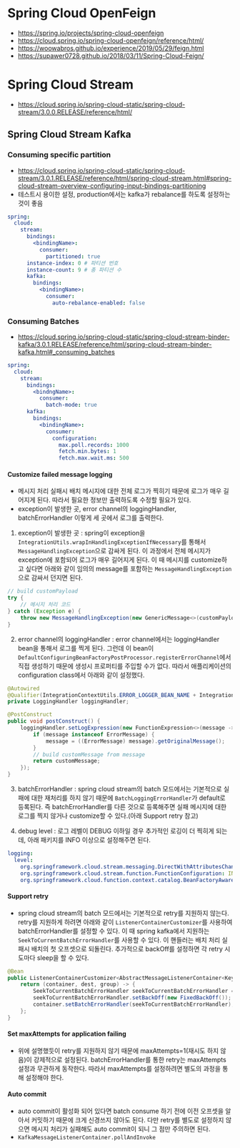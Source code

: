 # Spring Cloud OpenFeign

* <https://spring.io/projects/spring-cloud-openfeign>
* <https://cloud.spring.io/spring-cloud-openfeign/reference/html/>
* <https://woowabros.github.io/experience/2019/05/29/feign.html>
* <https://supawer0728.github.io/2018/03/11/Spring-Cloud-Feign/>

# Spring Cloud Stream

* <https://cloud.spring.io/spring-cloud-static/spring-cloud-stream/3.0.0.RELEASE/reference/html/>

## Spring Cloud Stream Kafka

### Consuming specific partition

* <https://cloud.spring.io/spring-cloud-static/spring-cloud-stream/3.0.1.RELEASE/reference/html/spring-cloud-stream.html#spring-cloud-stream-overview-configuring-input-bindings-partitioning>
* 테스트시 용이한 설정, production에서는 kafka가 rebalance를 하도록 설정하는 것이 좋음

```yaml
spring:
  cloud:
    stream:
      bindings:
        <bindingName>:
          consumer:
            partitioned: true
      instance-index: 0 # 파티션 번호
      instance-count: 9 # 총 파티션 수
      kafka:
        bindings:
          <bindingName>:
            consumer:
              auto-rebalance-enabled: false
```

### Consuming Batches

* <https://cloud.spring.io/spring-cloud-static/spring-cloud-stream-binder-kafka/3.0.1.RELEASE/reference/html/spring-cloud-stream-binder-kafka.html#_consuming_batches>

```yaml
spring:
  cloud:
    stream:
      bindings:
        <bindngName>:
          consumer:
            batch-mode: true
      kafka:
        bindings:
          <bindingName>:
            consumer:
              configuration:
                max.poll.records: 1000
                fetch.min.bytes: 1
                fetch.max.wait.ms: 500
```

#### Customize failed message logging

* 메시지 처리 실패시 배치 메시지에 대한 전체 로그가 찍히기 때문에 로그가 매우 길어지게 된다. 따라서 필요한 정보만 출력하도록 수정할 필요가 있다.
* exception이 발생한 곳, error channel의 loggingHandler, batchErrorHandler 이렇게 세 곳에서 로그를 출력한다.

1. exception이 발생한 곳 : spring이 exception을 `IntegrationUtils.wrapInHandlingExceptionIfNecessary`를 통해서 `MessageHandlingException`으로 감싸게 된다. 이 과정에서 전체 메시지가 exception에 포함되어 로그가 매우 길어지게 된다. 이 때 메시지를 customize하고 싶다면 아래와 같이 임의의 message를 포함하는 `MessageHandlingException`으로 감싸서 던지면 된다.

```java
// build customPayload
try {
    // 메시지 처리 코드
} catch (Exception e) {
    throw new MessageHandlingException(new GenericMessage<>(customPayload), e);
}
```

2. error channel의 loggingHandler : error channel에서는 loggingHandler bean을 통해서 로그를 찍게 된다. 그런데 이 bean이 `DefaultConfiguringBeanFactoryPostProcessor.registerErrorChannel`에서 직접 생성하기 때문에 생성시 프로퍼티를 주입할 수가 없다. 따라서 애플리케이션의 configuration class에서 아래와 같이 설정했다.

```java
@Autowired
@Qualifier(IntegrationContextUtils.ERROR_LOGGER_BEAN_NAME + IntegrationConfigUtils.HANDLER_ALIAS_SUFFIX)
private LoggingHandler loggingHandler;

@PostConstruct
public void postConstruct() {
    loggingHandler.setLogExpression(new FunctionExpression<>(message -> {
        if (message instanceof ErrorMessage) {
            message = ((ErrorMessage) message).getOriginalMessage();
        }
        // build customMessage from message
        return customMessage;
    });
}
```

3. batchErrorHandler : spring cloud stream의 batch 모드에서는 기본적으로 실패에 대한 재처리를 하지 않기 때문에 `BatchLoggingErrorHandler`가 default로 등록된다. 즉 batchErrorHandler를 다른 것으로 등록해주면 실패 메시지에 대한 로그를 찍지 않거나 customize할 수 있다.(아래 Support retry 참고)

4. debug level : 로그 레벨이 DEBUG 이하일 경우 추가적인 로깅이 더 찍히게 되는데, 아래 패키지를 INFO 이상으로 설정해주면 된다.

```yaml
logging:
  level:
    org.springframework.cloud.stream.messaging.DirectWithAttributesChannel: INFO
    org.springframework.cloud.stream.function.FunctionConfiguration: INFO
    org.springframework.cloud.function.context.catalog.BeanFactoryAwareFunctionRegistry: INFO
```

#### Support retry

* spring cloud stream의 batch 모드에서는 기본적으로 retry를 지원하지 않는다. retry를 지원하게 하려면 아래와 같이 `ListenerContainerCustomizer`를 사용하여 batchErrorHandler를 설정할 수 있다. 이 때 spring kafka에서 지원하는 `SeekToCurrentBatchErrorHandler`를 사용할 수 있다. 이 핸들러는 배치 처리 실패시 배치의 첫 오프셋으로 되돌린다. 추가적으로 backOff를 설정하면 각 retry 시도마다 sleep을 할 수 있다.

```java
@Bean
public ListenerContainerCustomizer<AbstractMessageListenerContainer<KeyType, ValueType>> listenerContainerCustomizer() {
    return (container, dest, group) -> {
        SeekToCurrentBatchErrorHandler seekToCurrentBatchErrorHandler = new SeekToCurrentBatchErrorHandler();
        seekToCurrentBatchErrorHandler.setBackOff(new FixedBackOff());
        container.setBatchErrorHandler(seekToCurrentBatchErrorHandler);
    };
}
```

#### Set maxAttempts for application failing

* 위에 설명했듯이 retry를 지원하지 않기 때문에 maxAttempts=1(재시도 하지 않음)이 강제적으로 설정된다. batchErrorHandler를 통한 retry는 maxAttempts 설정과 무관하게 동작한다. 따라서 maxAttempts를 설정하려면 별도의 과정을 통해 설정해야 한다.

#### Auto commit

* auto commit이 활성화 되어 있다면 batch consume 하기 전에 이전 오프셋을 알아서 커밋하기 때문에 크게 신경쓰지 않아도 된다. 다만 retry를 별도로 설정하지 않으면 메시지 처리가 실패해도 auto commit이 되니 그 점만 주의하면 된다.
* `KafkaMessageListenerContainer.pollAndInvoke`
